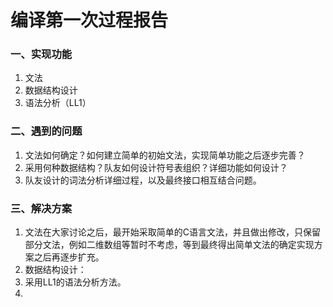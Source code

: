 # 编译第一次过程报告

### 一、实现功能

1. 文法
2. 数据结构设计
3. 语法分析（LL1）

### 二、遇到的问题

1. 文法如何确定？如何建立简单的初始文法，实现简单功能之后逐步完善？
2. 采用何种数据结构？队友如何设计符号表组织？详细功能如何设计？
3. 队友设计的词法分析详细过程，以及最终接口相互结合问题。

### 三、解决方案

1. 文法在大家讨论之后，最开始采取简单的C语言文法，并且做出修改，只保留部分文法，例如二维数组等暂时不考虑，等到最终得出简单文法的确定实现方案之后再逐步扩充。
2. 数据结构设计：
3. 采用LL1的语法分析方法。
4. 